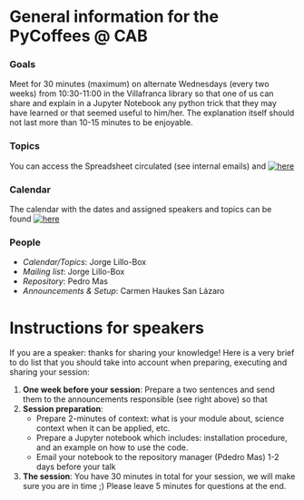 # General information for the PyCoffees @ CAB

### Goals 
Meet for 30 minutes (maximum) on alternate Wednesdays (every two weeks) from 10:30-11:00 in the Villafranca library so that one of us can share and explain in a Jupyter Notebook any python trick that they may have learned or that seemed useful to him/her. The explanation itself should not last more than 10-15 minutes to be enjoyable.

### Topics
You can access the Spreadsheet circulated (see internal emails) and [![here](https://img.shields.io/badge/here-click!-white?style=social)](https://docs.google.com/spreadsheets/d/12PrVnxT36zbW8VTNJEYYq-OKSt1382RwDC8eH0FX7fI/edit?usp=sharing)

### Calendar
The calendar with the dates and assigned speakers and topics can be found [![here](https://img.shields.io/badge/here-click!-white?style=social)](https://github.com/PyCoffees/calendar)

### People
* *Calendar/Topics*: Jorge Lillo-Box
* *Mailing list*: Jorge Lillo-Box
* *Repository*: Pedro Mas
* *Announcements & Setup*: Carmen Haukes San Lázaro

# Instructions for speakers

If you are a speaker: thanks for sharing your knowledge! Here is a very brief to do list that you should take into account when preparing, executing and sharing your session:
1. **One week before your session**: Prepare a two sentences and send them to the announcements responsible (see right above) so that   
2. **Session preparation**:
   * Prepare 2-minutes of context: what is your module about, science context when it can be applied, etc.
   * Prepare a Jupyter notebook which includes: installation procedure, and an example on how to use the code.
   * Email your notebook to the repository manager (Pdedro Mas) 1-2 days before your talk
3. **The session**: You have 30 minutes in total for your session, we will make sure you are in time ;) Please leave 5 minutes for questions at the end.
